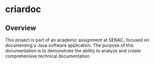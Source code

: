 # criardoc
## Overview
This project is part of an academic assignment at SENAC, focused on documenting a Java software application. The purpose of this documentation is to demonstrate the ability to analyze and create comprehensive technical documentation.
